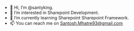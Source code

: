 - 👋 Hi, I’m @santyking.
- 👀 I’m interested in Sharepoint Development.
- 🌱 I’m currently learning Sharepoint Sharepoint Framework.
- 📫 You can reach me on Santosh.Mhatre93@gmail.com

<!---
santyking/santyking is a ✨ special ✨ repository because its `README.md` (this file) appears on your GitHub profile.
You can click the Preview link to take a look at your changes
--->

